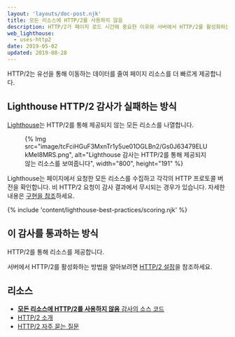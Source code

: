 ```yaml
---
layout: 'layouts/doc-post.njk'
title: 모든 리소스에 HTTP/2를 사용하지 않음
description: HTTP/2가 페이지 로드 시간에 중요한 이유와 서버에서 HTTP/2를 활성화하는 방법을 알아봅니다.
web_lighthouse:
  - uses-http2
date: 2019-05-02
updated: 2019-08-28
---
```


HTTP/2는 유선을 통해 이동하는 데이터를 줄여 페이지 리소스를 더 빠르게 제공합니다.

## Lighthouse HTTP/2 감사가 실패하는 방식

[Lighthouse](https://developers.google.com/web/tools/lighthouse/)는 HTTP/2를 통해 제공되지 않는 모든 리소스를 나열합니다.

<figure>{% Img src="image/tcFciHGuF3MxnTr1y5ue01OGLBn2/Gs0J63479ELUkMeI8MRS.png", alt="Lighthouse 감사는 HTTP/2를 통해 제공되지 않는 리소스를 보여줍니다", width="800", height="191" %}</figure>

Lighthouse는 페이지에서 요청한 모든 리소스를 수집하고 각각의 HTTP 프로토콜 버전을 확인합니다. 비 HTTP/2 요청이 감사 결과에서 무시되는 경우가 있습니다. 자세한 내용은 [구현을 참조](https://github.com/GoogleChrome/lighthouse/blob/9fad007174f240982546887a7e97f452e0eeb1d1/lighthouse-core/audits/dobetterweb/uses-http2.js#L138)하세요.

{% include 'content/lighthouse-best-practices/scoring.njk' %}

## 이 감사를 통과하는 방식

HTTP/2를 통해 리소스를 제공합니다.

서버에서 HTTP/2를 활성화하는 방법을 알아보려면 [HTTP/2 설정](https://dassur.ma/things/h2setup/)을 참조하세요.

## 리소스

- [**모든 리소스에 HTTP/2를 사용하지 않음** 감사의 소스 코드](https://github.com/GoogleChrome/lighthouse/blob/master/lighthouse-core/audits/dobetterweb/uses-http2.js)
- [HTTP/2 소개](https://developers.google.com/web/fundamentals/performance/http2/)
- [HTTP/2 자주 묻는 질문](https://http2.github.io/faq/)
